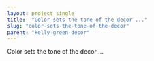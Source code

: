 ```yaml
---
layout: project_single
title:  "Color sets the tone of the decor ..."
slug: "color-sets-the-tone-of-the-decor"
parent: "kelly-green-decor"
---
```

Color sets the tone of the decor ...